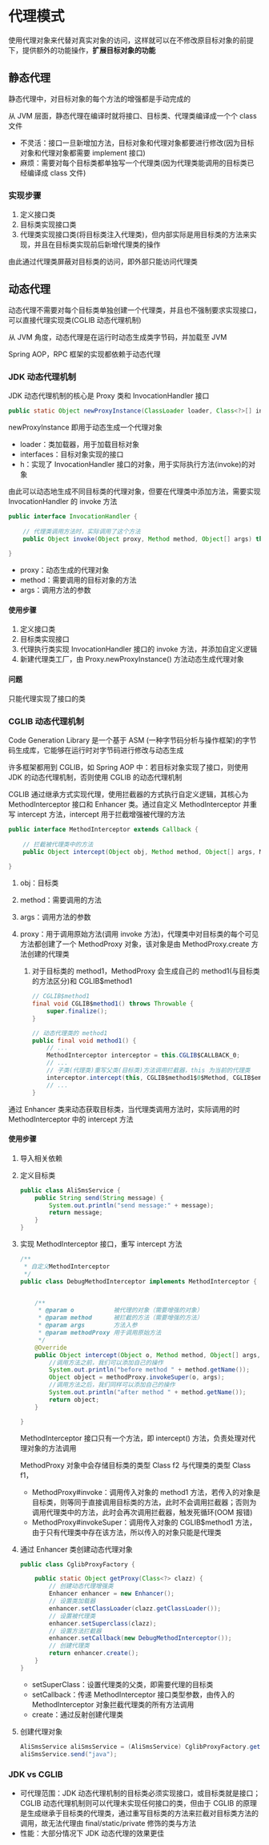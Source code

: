# 代理模式

使用代理对象来代替对真实对象的访问，这样就可以在不修改原目标对象的前提下，提供额外的功能操作，**扩展目标对象的功能**

## 静态代理

静态代理中，对目标对象的每个方法的增强都是手动完成的

从 JVM 层面，静态代理在编译时就将接口、目标类、代理类编译成一个个 class 文件

- 不灵活：接口一旦新增加方法，目标对象和代理对象都要进行修改(因为目标对象和代理对象都需要 implement 接口)
- 麻烦：需要对每个目标类都单独写一个代理类(因为代理类能调用的目标类已经编译成 class 文件)

### 实现步骤

1. 定义接口类
2. 目标类实现接口类
3. 代理类实现接口类(将目标类注入代理类)，但内部实际是用目标类的方法来实现，并且在目标类实现前后新增代理类的操作

由此通过代理类屏蔽对目标类的访问，即外部只能访问代理类

## 动态代理

动态代理不需要对每个目标类单独创建一个代理类，并且也不强制要求实现接口，可以直接代理实现类(CGLIB 动态代理机制)

从 JVM 角度，动态代理是在运行时动态生成类字节码，并加载至 JVM

Spring AOP，RPC 框架的实现都依赖于动态代理

### JDK 动态代理机制

JDK 动态代理机制的核心是 Proxy 类和 InvocationHandler 接口

```java
public static Object newProxyInstance(ClassLoader loader, Class<?>[] interfaces, InvocationHandler h) throws IllegalArgumentException
```

newProxyInstance 即用于动态生成一个代理对象

- loader：类加载器，用于加载目标对象
- interfaces：目标对象实现的接口
- h：实现了 InvocationHandler 接口的对象，用于实际执行方法(invoke)的对象

由此可以动态地生成不同目标类的代理对象，但要在代理类中添加方法，需要实现 InvocationHandler 的 invoke 方法

```java
public interface InvocationHandler {
    
    // 代理类调用方法时，实际调用了这个方法
    public Object invoke(Object proxy, Method method, Object[] args) throws Throwable;
    
}
```

- proxy：动态生成的代理对象
- method：需要调用的目标对象的方法
- args：调用方法的参数

#### 使用步骤

1. 定义接口类
2. 目标类实现接口
3. 代理执行类实现 InvocationHandler 接口的 invoke 方法，并添加自定义逻辑
4. 新建代理类工厂，由 Proxy.newProxyInstance() 方法动态生成代理对象

#### 问题

只能代理实现了接口的类

### CGLIB 动态代理机制

Code Generation Library 是一个基于 ASM (一种字节码分析与操作框架)的字节码生成库，它能够在运行时对字节码进行修改与动态生成

许多框架都用到 CGLIB，如 Spring AOP 中：若目标对象实现了接口，则使用 JDK 的动态代理机制，否则使用 CGLIB 的动态代理机制

CGLIB 通过继承方式实现代理，使用拦截器的方式执行自定义逻辑，其核心为 MethodInterceptor 接口和 Enhancer 类。通过自定义 MethodInterceptor 并重写 intercept 方法，intercept 用于拦截增强被代理的方法

```java
public interface MethodInterceptor extends Callback {
    
    // 拦截被代理类中的方法
    public Object intercept(Object obj, Method method, Object[] args, MethodProxy proxy) throws Throwable;
    
}
```

1. obj：目标类

2. method：需要调用的方法

3. args：调用方法的参数

4. proxy：用于调用原始方法(调用 invoke 方法)，代理类中对目标类的每个可见方法都创建了一个 MethodProxy 对象，该对象是由 MethodProxy.create 方法创建的代理类

   1. 对于目标类的 method1，MethodProxy 会生成自己的 method1(与目标类的方法区分)和 CGLIB$method1

      ```java
      // CGLIB$method1
      final void CGLIB$method1() throws Throwable {
          super.finalize();
      }
      
      // 动态代理类的 method1
      public final void method1() {
          // ...
          MethodInterceptor interceptor = this.CGLIB$CALLBACK_0;
          // ...
          // 子类(代理类)重写父类(目标类)方法调用拦截器，this 为当前的代理类
          interceptor.intercept(this, CGLIB$method1$0$Method, CGLIB$emptyArgs, CGLIB$mehtod1$0$Proxy);
          // ...
      }
      ```

      

通过 Enhancer 类来动态获取目标类，当代理类调用方法时，实际调用的时 MethodInterceptor 中的 intercept 方法

#### 使用步骤

1. 导入相关依赖

2. 定义目标类

   ```java
   public class AliSmsService {
       public String send(String message) {
           System.out.println("send message:" + message);
           return message;
       }
   }
   ```

3. 实现 MethodInterceptor 接口，重写 intercept 方法

   ```java
   /**
    * 自定义MethodInterceptor
    */
   public class DebugMethodInterceptor implements MethodInterceptor {
   
   
       /**
        * @param o           被代理的对象（需要增强的对象）
        * @param method      被拦截的方法（需要增强的方法）
        * @param args        方法入参
        * @param methodProxy 用于调用原始方法
        */
       @Override
       public Object intercept(Object o, Method method, Object[] args, MethodProxy methodProxy) throws Throwable {
           //调用方法之前，我们可以添加自己的操作
           System.out.println("before method " + method.getName());
           Object object = methodProxy.invokeSuper(o, args);
           //调用方法之后，我们同样可以添加自己的操作
           System.out.println("after method " + method.getName());
           return object;
       }
   
   }
   ```

   MethodInterceptor 接口只有一个方法，即 intercept() 方法，负责处理对代理对象的方法调用

   MethodProxy 对象中会存储目标类的类型 Class f2 与代理类的类型 Class f1，

   - MethodProxy#invoke：调用传入对象的 method1 方法，若传入的对象是目标类，则等同于直接调用目标类的方法，此时不会调用拦截器；否则为调用代理类中的方法，此时会再次调用拦截器，触发死循环(OOM 报错)
   - MethodProxy#invokeSuper：调用传入对象的 CGLIB$method1 方法，由于只有代理类中存在该方法，所以传入的对象只能是代理类

4. 通过 Enhancer 类创建动态代理对象

   ```java
   public class CglibProxyFactory {
   
       public static Object getProxy(Class<?> clazz) {
           // 创建动态代理增强类
           Enhancer enhancer = new Enhancer();
           // 设置类加载器
           enhancer.setClassLoader(clazz.getClassLoader());
           // 设置被代理类
           enhancer.setSuperclass(clazz);
           // 设置方法拦截器
           enhancer.setCallback(new DebugMethodInterceptor());
           // 创建代理类
           return enhancer.create();
       }
   }
   ```

   - setSuperClass：设置代理类的父类，即需要代理的目标类
   - setCallback：传递 MethodInterceptor 接口类型参数，由传入的 MethodInterceptor 对象拦截代理类的所有方法调用
   - create：通过反射创建代理类

5. 创建代理对象

   ```java
   AliSmsService aliSmsService = (AliSmsService) CglibProxyFactory.getProxy(AliSmsService.class);
   aliSmsService.send("java");
   ```

### JDK vs CGLIB

- 可代理范围：JDK 动态代理机制的目标类必须实现接口，或目标类就是接口；CGLIB 动态代理机制则可以代理未实现任何接口的类，但由于 CGLIB 的原理是生成继承于目标类的代理类，通过重写目标类的方法来拦截对目标类方法的调用，故无法代理由 final/static/private 修饰的类与方法
- 性能：大部分情况下 JDK 动态代理的效果更佳